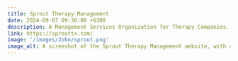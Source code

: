 ```yaml
---
title: Sprout Therapy Management
date: 2024-09-07 09:30:00 +0300
description: A Management Services Organization for Therapy Companies. Currently operating as President and Executive Director, providing high-quality services to therapy practices and improving operational efficiency.
link: https://sprouttx.com/
image: '/images/John/sprout.png'
image_alt: A screeshot of the Sprout Therapy Management website, with an image of a child stretching a resistance band with a person in a white coar behind him and phrase "Helping your child bloom."
---
```

